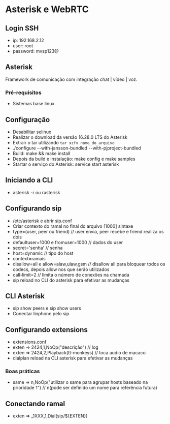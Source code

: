 # Asterisk e WebRTC

## Login SSH

- ip: 192.168.2.12
- user: root
- password: mvsp123@

## Asterisk

Framework de comunicação com integração chat | vídeo | voz.

### Pré-requisitos

- Sistemas base linux.

## Configuração

- Desabilitar selinux
- Realizar o download da versão 16.28.0 LTS do Asterisk
- Extrair o tar utilizando `tar xzfv nome_do_arquivo`
- ./configure --with-jansson-bundled --with-pjproject-bundled
- Build: make && make install
- Depois da build e instalação: make config e make samples
- Startar o serviço do Asterisk: service start asterisk

## Iniciando a CLI

- asterisk -r ou rasterisk

## Configurando sip

- /etc/asterisk e abrir sip.conf
- Criar contexto do ramal no final do arquivo \[1000] sintaxe
- type=(user, peer ou friend) // user envia, peer recebe e friend realiza os dois
- defaultuser=1000 e fromuser=1000 // dados do user
- secret='senha' // senha
- host=dynamic // tipo do host
- context=ramais
- disallow=all e allow=alaw,ulaw,gsm // disallow all para bloquear todos os codecs, depois allow nos que serão utilizados
- call-limit=2 // limita o número de conexões na chamada
- sip reload no CLI do asterisk para efetivar as mudanças

## CLI Asterisk

- sip show peers e sip show users
- Conectar linphone pelo sip

## Configurando extensions

- extensions.conf
- exten => 2424,1,NoOp("descrição") // log
- exten => 2424,2,Playback(tt-monkeys) // toca audio de macaco
- dialplan reload na CLI asterisk para efetivar as mudanças

### Boas práticas

- same => n,NoOp("utilizar o same para agrupar hosts baseado na prioridade 1") // n(pode ser definido um nome para referência futura)

## Conectando ramal

- exten => \_1XXX,1,Dial(sip/${EXTEN})
